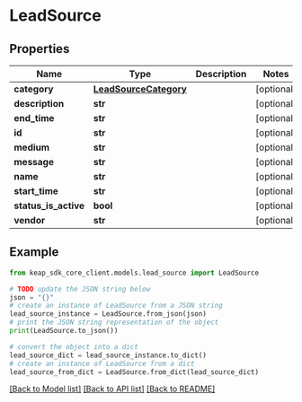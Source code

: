 # LeadSource


## Properties

Name | Type | Description | Notes
------------ | ------------- | ------------- | -------------
**category** | [**LeadSourceCategory**](LeadSourceCategory.md) |  | [optional] 
**description** | **str** |  | [optional] 
**end_time** | **str** |  | [optional] 
**id** | **str** |  | [optional] 
**medium** | **str** |  | [optional] 
**message** | **str** |  | [optional] 
**name** | **str** |  | [optional] 
**start_time** | **str** |  | [optional] 
**status_is_active** | **bool** |  | [optional] 
**vendor** | **str** |  | [optional] 

## Example

```python
from keap_sdk_core_client.models.lead_source import LeadSource

# TODO update the JSON string below
json = "{}"
# create an instance of LeadSource from a JSON string
lead_source_instance = LeadSource.from_json(json)
# print the JSON string representation of the object
print(LeadSource.to_json())

# convert the object into a dict
lead_source_dict = lead_source_instance.to_dict()
# create an instance of LeadSource from a dict
lead_source_from_dict = LeadSource.from_dict(lead_source_dict)
```
[[Back to Model list]](../README.md#documentation-for-models) [[Back to API list]](../README.md#documentation-for-api-endpoints) [[Back to README]](../README.md)



